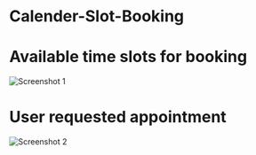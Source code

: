 # Calender-Slot-Booking
# Available time slots for booking
![Screenshot 1](https://user-images.githubusercontent.com/54903209/82756714-77c46a80-9df9-11ea-8d47-de9d28ce7640.JPG)
# User requested appointment 
![Screenshot 2](https://user-images.githubusercontent.com/54903209/82756878-72b3eb00-9dfa-11ea-9a16-321aa24a32b4.JPG)

